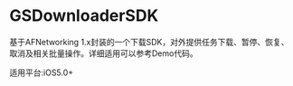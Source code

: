 GSDownloaderSDK
===============

基于AFNetworking 1.x封装的一个下载SDK，对外提供任务下载、暂停、恢复、取消及相关批量操作。详细适用可以参考Demo代码。

适用平台:iOS5.0+
